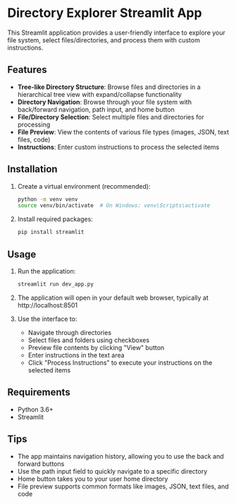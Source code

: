 # Directory Explorer Streamlit App

This Streamlit application provides a user-friendly interface to explore your file system, select files/directories, and process them with custom instructions.

## Features

- **Tree-like Directory Structure**: Browse files and directories in a hierarchical tree view with expand/collapse functionality
- **Directory Navigation**: Browse through your file system with back/forward navigation, path input, and home button
- **File/Directory Selection**: Select multiple files and directories for processing
- **File Preview**: View the contents of various file types (images, JSON, text files, code)
- **Instructions**: Enter custom instructions to process the selected items

## Installation

1. Create a virtual environment (recommended):
   ```bash
   python -m venv venv
   source venv/bin/activate  # On Windows: venv\Scripts\activate
   ```

2. Install required packages:
   ```bash
   pip install streamlit
   ```

## Usage

1. Run the application:
   ```bash
   streamlit run dev_app.py
   ```

2. The application will open in your default web browser, typically at http://localhost:8501

3. Use the interface to:
   - Navigate through directories
   - Select files and folders using checkboxes
   - Preview file contents by clicking "View" button
   - Enter instructions in the text area
   - Click "Process Instructions" to execute your instructions on the selected items

## Requirements

- Python 3.6+
- Streamlit

## Tips

- The app maintains navigation history, allowing you to use the back and forward buttons
- Use the path input field to quickly navigate to a specific directory
- Home button takes you to your user home directory
- File preview supports common formats like images, JSON, text files, and code